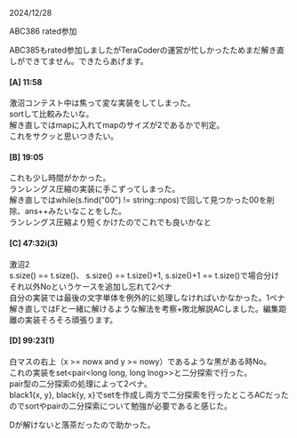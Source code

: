 2024/12/28

ABC386
rated参加

ABC385もrated参加しましたがTeraCoderの運営が忙しかったためまだ解き直しができてません。できたらあげます。

<h4>[A] 11:58</h4>

激沼コンテスト中は焦って変な実装をしてしまった。<br>
sortして比較みたいな。<br>
解き直しではmapに入れてmapのサイズが2であるかで判定。<br>
これをサクッと思いつきたい。

<h4>[B] 19:05</h4>

これも少し時間がかかった。<br>
ランレングス圧縮の実装に手こずってしまった。<br>
解き直しではwhile(s.find("00") != string::npos)で回して見つかった00を削除、ans++みたいなことをした。<br>
ランレングス圧縮より短くかけたのでこれでも良いかなと

<h4>[C] 47:32i(3)</h4>

激沼2<br>
s.size() == t.size()、 s.size() == t.size()+1,  s.size()+1 == t.size()で場合分け<br>
それ以外Noというケースを追加し忘れて2ペナ<br>
自分の実装では最後の文字単体を例外的に処理しなければいかなかった。1ペナ<br>
解き直しではFと一緒に解けるような解法を考察+敗北解説ACしました。編集距離の実装そろそろ頑張ります。

<h4>[D] 99:23(1)</h4>

白マスの右上（x >= nowx and y >= nowy）であるような黒がある時No。<br>
これの実装をset<pair<long long, long lnog>>と二分探索で行った。<br>
pair型の二分探索の処理によって2ペナ。<br>
black1{x, y}, black{y, x}でsetを作成し両方で二分探索を行ったところACだったのでsortやpairの二分探索について勉強が必要であると感じた。

Dが解けないと落茶だったので助かった。

